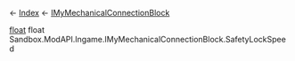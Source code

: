← [Index](Api-Index) ← [IMyMechanicalConnectionBlock](Sandbox.ModAPI.Ingame.IMyMechanicalConnectionBlock)

[float](System.Single) float Sandbox.ModAPI.Ingame.IMyMechanicalConnectionBlock.SafetyLockSpeed